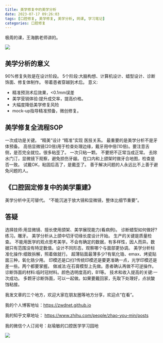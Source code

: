 ```yaml
---
title: 美学修复中的美学分析
date: 2023-07-17 09:26:03
tags: [口腔修复, 美学修复, 美学分析, 网课, 学习笔记]
categories: 口腔修复
---
```


极周的课，王海鹏老师讲的。

![](https://zymblog-1258069789.cos.ap-chengdu.myqcloud.com/blog0399-beautiful/01.jpg)

## 美学分析的意义
90%修复失败是在设计阶段。
5个阶段:大脑构想、计算机设计、蜡型设计、诊断饰面、修复体制作。
带着患者穿越到术后。
意义:
- 精准预测术后效果，<0.1mm误差
- 美学营销体验:提升成交率，提高价格。
- 大幅度降低美学修复风险
- mock-up指导精准预备，微创修复。

## 美学修复全流程SOP
一次成功是关键。
“精美”设计
“精准”实现
医技关系。
最重要的是美学分析不是牙体预备。
高倍显微镜(20倍)用于检查处理边缘，戴牙用中倍(10倍)。要注意舌侧，是否完全就位。很多粘歪了。
一次只粘一颗。
不要把不正常当成正常。
去除水门汀，显微镜下观察，避免损伤牙龈。
在口内和上颌架时做牙合地图，检查是否一致。
试戴OK，粘固后高了，是戴歪了。
善于解决问题的人永远比不上善于避免问题的人。

## 《口腔固定修复中的美学重建》
美学分析中无可替代。
“不能沉迷于放大镜和显微镜，整体比细节重要”。

## 答疑
选择技师:用显微镜、擅长使用颌架、美学展现能力(看病例)。
诊断蜡型如何做好?练习。雕牙。
美学分析从上颌中切牙切缘长度设计开始。
生产的关键是质量检查。
不能用医学的观点思考美学。不会有确定的数据，有多样性，因人而异。数据只有范围没有特定数值。设计不同形态，观察哪个与面部更协调。
美学分析标准化操作:细致拆解，照着做就行。
超薄贴面最薄多少?有氧化锆、emax、烤瓷贴面三种，氧化锆少用。
印模还是口扫?传统印模还是要更准确一点，光学印模还是差一些。两个都要掌握。
做减法:在石膏模型上先做。患者确认再做不可逆操作。
诊断饰面的材料:临时冠材料。颜色选明度高的，B1等。
技术和收入提高的关键:一次成功。
多颗牙诊断饰面，可以一起做。如果要戴回家，先取下处理好，点状酸蚀粘接。




我发文章的三个地方，欢迎大家在朋友圈等地方分享，欢迎点“在看”。

我的个人博客地址：https://zwdnet.github.io

我的知乎文章地址： https://www.zhihu.com/people/zhao-you-min/posts

我的微信个人订阅号：赵瑜敏的口腔医学学习园地

![](https://zymblog-1258069789.cos.ap-chengdu.myqcloud.com/other/wx.jpg)
